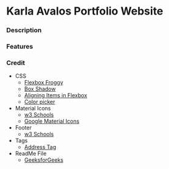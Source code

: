 # Karla Avalos Portfolio Website

### Description

### Features

### Credit
- CSS
	- [Flexbox Froggy](https://flexboxfroggy.com/)
	- [Box Shadow](https://www.w3schools.com/cssref/css3_pr_box-shadow.asp)
	- [Aligning Items in Flexbox](https://developer.mozilla.org/en-US/docs/Web/CSS/CSS_Flexible_Box_Layout/Aligning_Items_in_a_Flex_Container)
	- [Color picker](https://coolors.co/053225-45404f-e2b3a2-ebebff-effbf6)
- Material Icons
	- [w3 Schools](https://www.w3schools.com/icons/google_icons_intro.asp)
	- [Google Material Icons](https://fonts.google.com/icons?selected=Material+Icons])
- Footer
	- [w3 Schools](https://www.w3schools.com/tags/tag_footer.asp)
- Tags
	- [Address Tag](https://www.w3schools.com/tags/tag_address.asp)
- ReadMe File
	- [GeeksforGeeks](https://www.geeksforgeeks.org/what-is-readme-md-file/)